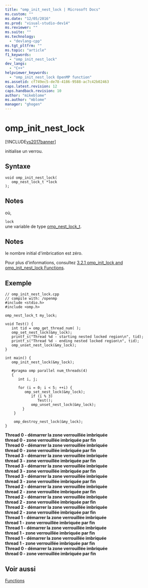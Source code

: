 ```yaml
---
title: "omp_init_nest_lock | Microsoft Docs"
ms.custom: ""
ms.date: "12/05/2016"
ms.prod: "visual-studio-dev14"
ms.reviewer: ""
ms.suite: ""
ms.technology: 
  - "devlang-cpp"
ms.tgt_pltfrm: ""
ms.topic: "article"
f1_keywords: 
  - "omp_init_nest_lock"
dev_langs: 
  - "C++"
helpviewer_keywords: 
  - "omp_init_nest_lock OpenMP function"
ms.assetid: cf749ec5-de78-4186-9588-ac7c42b02463
caps.latest.revision: 12
caps.handback.revision: 10
author: "mikeblome"
ms.author: "mblome"
manager: "ghogen"
---
```

# omp_init_nest_lock
[!INCLUDE[vs2017banner](../../../assembler/inline/includes/vs2017banner.md)]

initialise un verrou.  
  
## Syntaxe  
  
```  
void omp_init_nest_lock(  
   omp_nest_lock_t *lock  
);  
```  
  
## Notes  
 où,  
  
 `lock`  
 une variable de type [omp\_nest\_lock\_t](../../../parallel/openmp/reference/omp-nest-lock-t.md).  
  
## Notes  
 le nombre initial d'imbrication est zéro.  
  
 Pour plus d'informations, consultez [3.2.1 omp\_init\_lock and omp\_init\_nest\_lock Functions](../../../parallel/openmp/3-2-1-omp-init-lock-and-omp-init-nest-lock-functions.md).  
  
## Exemple  
  
```  
// omp_init_nest_lock.cpp  
// compile with: /openmp  
#include <stdio.h>  
#include <omp.h>  
  
omp_nest_lock_t my_lock;  
  
void Test() {  
   int tid = omp_get_thread_num( );  
   omp_set_nest_lock(&my_lock);  
   printf_s("Thread %d - starting nested locked region\n", tid);  
   printf_s("Thread %d - ending nested locked region\n", tid);  
   omp_unset_nest_lock(&my_lock);  
}  
  
int main() {  
   omp_init_nest_lock(&my_lock);  
  
   #pragma omp parallel num_threads(4)  
   {  
      int i, j;  
  
      for (i = 0; i < 5; ++i) {  
         omp_set_nest_lock(&my_lock);  
            if (i % 3)   
               Test();  
            omp_unset_nest_lock(&my_lock);  
        }  
    }  
  
    omp_destroy_nest_lock(&my_lock);  
}  
```  
  
  **Thread 0 \- démarrer la zone verrouillée imbriquée**  
**thread 0 \- zone verrouillée imbriquée par fin**  
**Thread 0 \- démarrer la zone verrouillée imbriquée**  
**thread 0 \- zone verrouillée imbriquée par fin**  
**Thread 3 \- démarrer la zone verrouillée imbriquée**  
**thread 3 \- zone verrouillée imbriquée par fin**  
**Thread 3 \- démarrer la zone verrouillée imbriquée**  
**thread 3 \- zone verrouillée imbriquée par fin**  
**Thread 3 \- démarrer la zone verrouillée imbriquée**  
**thread 3 \- zone verrouillée imbriquée par fin**  
**Thread 2 \- démarrer la zone verrouillée imbriquée**  
**thread 2 \- zone verrouillée imbriquée par fin**  
**Thread 2 \- démarrer la zone verrouillée imbriquée**  
**thread 2 \- zone verrouillée imbriquée par fin**  
**Thread 2 \- démarrer la zone verrouillée imbriquée**  
**thread 2 \- zone verrouillée imbriquée par fin**  
**Thread 1 \- démarrer la zone verrouillée imbriquée**  
**thread 1 \- zone verrouillée imbriquée par fin**  
**Thread 1 \- démarrer la zone verrouillée imbriquée**  
**thread 1 \- zone verrouillée imbriquée par fin**  
**Thread 1 \- démarrer la zone verrouillée imbriquée**  
**thread 1 \- zone verrouillée imbriquée par fin**  
**Thread 0 \- démarrer la zone verrouillée imbriquée**  
**thread 0 \- zone verrouillée imbriquée par fin**   
## Voir aussi  
 [Functions](../../../parallel/openmp/reference/openmp-functions.md)